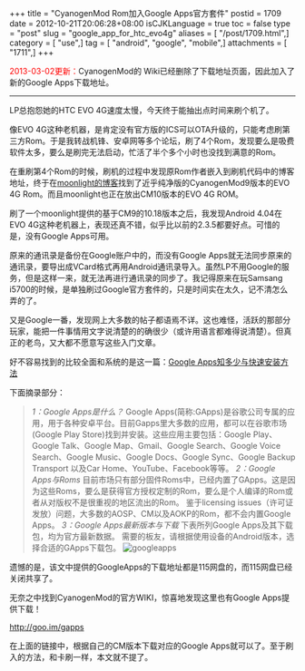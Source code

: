 +++
title = "CyanogenMod Rom加入Google Apps官方套件"
postid = 1709
date = 2012-10-21T20:06:28+08:00
isCJKLanguage = true
toc = false
type = "post"
slug = "google_app_for_htc_evo4g"
aliases = [ "/post/1709.html",]
category = [ "use",]
tag = [ "android", "google", "mobile",]
attachments = [ "1711",]
+++


<span style="color:red;">2013-03-02更新：</span>CyanogenMod的 Wiki已经删除了下载地址页面，因此加入了新的Google Apps下载地址。
<hr>

LP总抱怨她的HTC EVO 4G速度太慢，今天终于能抽出点时间来刷个机了。

像EVO 4G这种老机器，是肯定没有官方版的ICS可以OTA升级的，只能考虑刷第三方Rom。于是我转战机锋、安卓网等多个论坛，刷了4个Rom，发现要么是吸费软件太多，要么是刷完无法启动，忙活了半个多个小时也没找到满意的Rom。

在重刷第4个Rom的时候，刷机的过程中发现原Rom作者嵌入到刷机代码中的博客地址，终于在[moonlight的博客](http://roms.blog.163.com/)找到了近乎纯净版的CyanogenMod9版本的EVO 4G Rom。而且moonlight也正在放出CM10版本的EVO 4G ROM。

刷了一个moonlight提供的基于CM9的10.18版本之后，我发现Android 4.04在EVO 4G这种老机器上，表现还真不错，似乎比以前的2.3.5都要好点。可惜的是，没有Google Apps可用。<!--more-->

原来的通讯录是备份在Google账户中的，而没有Google Apps就无法同步原来的通讯录，要导出成VCard格式再用Android通讯录导入。虽然LP不用Google的服务，但是这样一来，就无法再进行通讯录的同步了。我记得原来在玩Samsang i5700的时候，是单独刷过Google官方套件的，只是时间实在太久，记不清怎么弄的了。

又是Google一番，发现网上大多数的帖子都语焉不详。这也难怪，活跃的那部分玩家，能把一件事情用文字说清楚的的确很少（或许用语言都难得说清楚）。但真正的老鸟，又大都不愿意写这些入门文章。

好不容易找到的比较全面和系统的是这一篇：[Google Apps知多少与快速安装方法](http://www.padest.com/forum.php?mod=viewthread&tid=45734)

下面摘录部分：

>*1：Google Apps是什么？*
>Google Apps(简称:GApps)是谷歌公司专属的应用，用于各种安卓平台。目前Gapps里大多数的应用，都可以在谷歌市场(Google Play Store)找到并安装。这些应用主要包括：Google Play、Google Talk、Google Map、Gmail、Google Search、Google Voice Search、Google Music、Google Docs、Google Sync、Google Backup Transport 以及Car Home、YouTube、Facebook等等。
>*2：Google Apps与Roms*
>目前市场只有部分固件Roms中，已经内置了GApps。这是因为这些Roms，要么是获得官方授权定制的Rom，要么是个人编译的Rom或者从对版权不是很重视的地区流出的Rom。
>鉴于licensing issues（许可证发放）问题，大多数的AOSP、CM以及AOKP的Rom，都不会内置Google Apps。
>*3：Google Apps最新版本与下载*
>下表所列Google Apps及其下载包，均为官方最新数据。
>需要的板友，请根据使用设备的Android版本，选择合适的GApps下载包。
>![googleapps](/uploads/2012/10/googleapps.png)

遗憾的是，该文中提供的GoogleApps的下载地址都是115网盘的，而115网盘已经关闭共享了。

无奈之中找到CyanogenMod的官方WIKI，惊喜地发现这里也有Google Apps提供下载！

<http://goo.im/gapps>

在上面的链接中，根据自己的CM版本下载对应的Google Apps就可以了。至于刷入的方法，和卡刷一样，本文就不提了。
